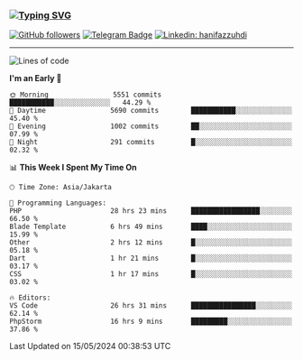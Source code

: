 ### [![Typing SVG](https://readme-typing-svg.herokuapp.com?font=lato&size=22&lines=Hi+There+👋)](https://git.io/typing-svg) 

[![GitHub followers](https://img.shields.io/github/followers/hanifazzuhdi?label=Follow&style=social)](https://github.com/hanifazzuhdi/?tab=follow) 
[![Telegram Badge](https://img.shields.io/badge/-hanif0198-blue?style=social&logo=telegram&link=https://www.t.me/hanif0198/)](https://www.t.me/hanif0198/) 
[![Linkedin: hanifazzuhdi](https://img.shields.io/badge/-hanifazzuhdi-blue?style=flat-square&logo=Linkedin&logoColor=white&link=https://www.linkedin.com/in/hanif-az-zuhdi-69688019b/)](https://www.linkedin.com/in/hanif-az-zuhdi-69688019b/) 

<hr/>

<!--START_SECTION:waka-->
![Lines of code](https://img.shields.io/badge/From%20Hello%20World%20I%27ve%20Written-54.3%20million%20lines%20of%20code-blue)

**I'm an Early 🐤** 

```text
🌞 Morning                5551 commits        ███████████░░░░░░░░░░░░░░   44.29 % 
🌆 Daytime                5690 commits        ███████████░░░░░░░░░░░░░░   45.40 % 
🌃 Evening                1002 commits        ██░░░░░░░░░░░░░░░░░░░░░░░   07.99 % 
🌙 Night                  291 commits         █░░░░░░░░░░░░░░░░░░░░░░░░   02.32 % 
```


📊 **This Week I Spent My Time On** 

```text
🕑︎ Time Zone: Asia/Jakarta

💬 Programming Languages: 
PHP                      28 hrs 23 mins      █████████████████░░░░░░░░   66.50 % 
Blade Template           6 hrs 49 mins       ████░░░░░░░░░░░░░░░░░░░░░   15.99 % 
Other                    2 hrs 12 mins       █░░░░░░░░░░░░░░░░░░░░░░░░   05.18 % 
Dart                     1 hr 21 mins        █░░░░░░░░░░░░░░░░░░░░░░░░   03.17 % 
CSS                      1 hr 17 mins        █░░░░░░░░░░░░░░░░░░░░░░░░   03.02 % 

🔥 Editors: 
VS Code                  26 hrs 31 mins      ████████████████░░░░░░░░░   62.14 % 
PhpStorm                 16 hrs 9 mins       █████████░░░░░░░░░░░░░░░░   37.86 % 
```


 Last Updated on 15/05/2024 00:38:53 UTC
<!--END_SECTION:waka-->
